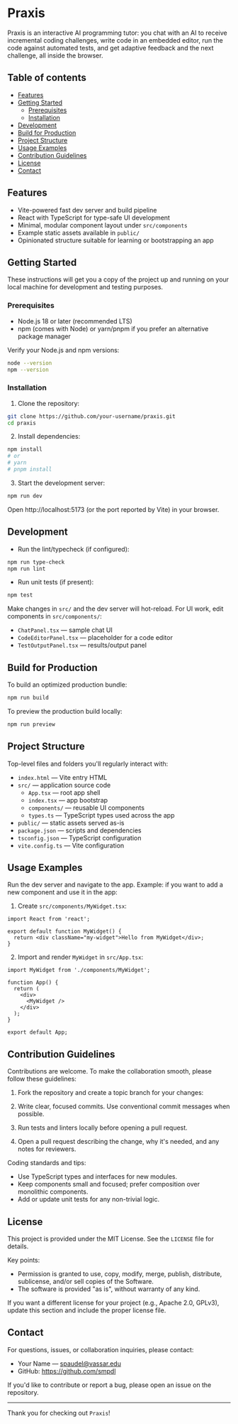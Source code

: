 # Praxis

Praxis is an interactive AI programming tutor: you chat with an AI to receive incremental coding challenges, write code in an embedded editor, run the code against automated tests, and get adaptive feedback and the next challenge, all inside the browser.

## Table of contents

- [Features](#features)
- [Getting Started](#getting-started)
  - [Prerequisites](#prerequisites)
  - [Installation](#installation)
- [Development](#development)
- [Build for Production](#build-for-production)
- [Project Structure](#project-structure)
- [Usage Examples](#usage-examples)
- [Contribution Guidelines](#contribution-guidelines)
- [License](#license)
- [Contact](#contact)

## Features

- Vite-powered fast dev server and build pipeline
- React with TypeScript for type-safe UI development
- Minimal, modular component layout under `src/components`
- Example static assets available in `public/`
- Opinionated structure suitable for learning or bootstrapping an app

## Getting Started

These instructions will get you a copy of the project up and running on your local machine for development and testing purposes.

### Prerequisites

- Node.js 18 or later (recommended LTS)
- npm (comes with Node) or yarn/pnpm if you prefer an alternative package manager

Verify your Node.js and npm versions:

```bash
node --version
npm --version
```

### Installation

1. Clone the repository:

```bash
git clone https://github.com/your-username/praxis.git
cd praxis
```

2. Install dependencies:

```bash
npm install
# or
# yarn
# pnpm install
```

3. Start the development server:

```bash
npm run dev
```

Open http://localhost:5173 (or the port reported by Vite) in your browser.

## Development

- Run the lint/typecheck (if configured):

```bash
npm run type-check
npm run lint
```

- Run unit tests (if present):

```bash
npm test
```

Make changes in `src/` and the dev server will hot-reload. For UI work, edit components in `src/components/`:

- `ChatPanel.tsx` — sample chat UI
- `CodeEditorPanel.tsx` — placeholder for a code editor
- `TestOutputPanel.tsx` — results/output panel

## Build for Production

To build an optimized production bundle:

```bash
npm run build
```

To preview the production build locally:

```bash
npm run preview
```

## Project Structure

Top-level files and folders you'll regularly interact with:

- `index.html` — Vite entry HTML
- `src/` — application source code
  - `App.tsx` — root app shell
  - `index.tsx` — app bootstrap
  - `components/` — reusable UI components
  - `types.ts` — TypeScript types used across the app
- `public/` — static assets served as-is
- `package.json` — scripts and dependencies
- `tsconfig.json` — TypeScript configuration
- `vite.config.ts` — Vite configuration

## Usage Examples

Run the dev server and navigate to the app. Example: if you want to add a new component and use it in the app:

1. Create `src/components/MyWidget.tsx`:

```tsx
import React from 'react';

export default function MyWidget() {
  return <div className="my-widget">Hello from MyWidget</div>;
}
```

2. Import and render `MyWidget` in `src/App.tsx`:

```tsx
import MyWidget from './components/MyWidget';

function App() {
  return (
    <div>
      <MyWidget />
    </div>
  );
}

export default App;
```

## Contribution Guidelines

Contributions are welcome. To make the collaboration smooth, please follow these guidelines:

1. Fork the repository and create a topic branch for your changes:

2. Write clear, focused commits. Use conventional commit messages when possible.

3. Run tests and linters locally before opening a pull request.

4. Open a pull request describing the change, why it's needed, and any notes for reviewers.

Coding standards and tips:

- Use TypeScript types and interfaces for new modules.
- Keep components small and focused; prefer composition over monolithic components.
- Add or update unit tests for any non-trivial logic.

## License

This project is provided under the MIT License. See the `LICENSE` file for details.

Key points:

- Permission is granted to use, copy, modify, merge, publish, distribute, sublicense, and/or sell copies of the Software.
- The software is provided "as is", without warranty of any kind.

If you want a different license for your project (e.g., Apache 2.0, GPLv3), update this section and include the proper license file.

## Contact

For questions, issues, or collaboration inquiries, please contact:

- Your Name — spaudel@vassar.edu
- GitHub: https://github.com/smpdl

If you'd like to contribute or report a bug, please open an issue on the repository.

---

Thank you for checking out `Praxis`!
